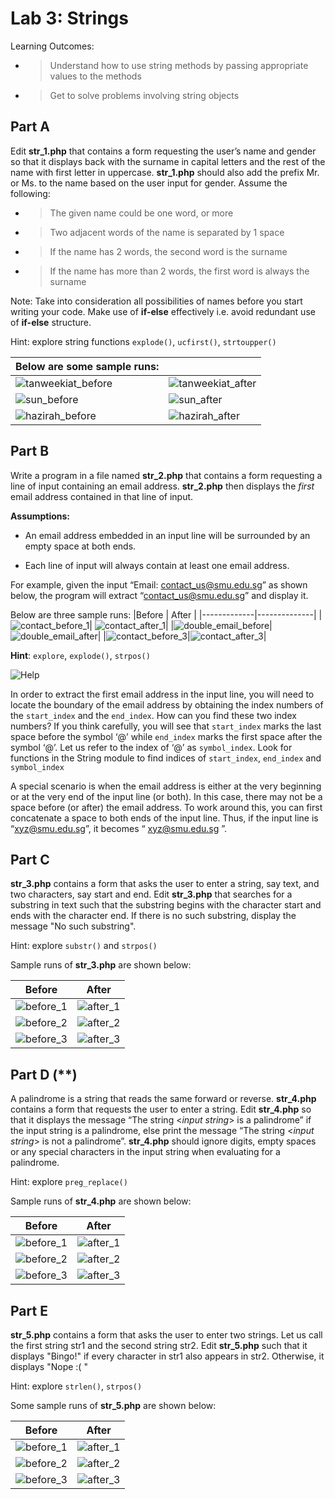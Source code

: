# Lab 3: Strings

Learning Outcomes:

- > Understand how to use string methods by passing appropriate values
    > to the methods

- > Get to solve problems involving string objects

## Part A

Edit **str_1.php** that contains a form requesting the user’s name and gender so that it displays back with the surname in capital letters and the rest of the name with first letter in uppercase. **str_1.php** should also add the prefix Mr. or Ms. to the name based on the user
input for gender. Assume the following:

- > The given name could be one word, or more

- > Two adjacent words of the name is separated by 1 space

- > If the name has 2 words, the second word is the surname

- > If the name has more than 2 words, the first word is always the surname

Note: Take into consideration all possibilities of names before you start writing your code. Make use of **if-else** effectively i.e. avoid redundant use of **if-else** structure.

Hint: explore string functions `explode()`, `ucfirst()`, `strtoupper()`

|Below are some sample runs:|    |
|---------------------------|----|
|![tanweekiat_before](https://i.imgur.com/g1eU7vm.png)|![tanweekiat_after](https://i.imgur.com/ePqJHox.png)|
|![sun_before](https://i.imgur.com/dA0e9BY.png) | ![sun_after](https://i.imgur.com/l9ENPfA.png) |
|![hazirah_before](https://i.imgur.com/2wnr9B0.png) | ![hazirah_after](https://i.imgur.com/S2fl1d1.png)|

## Part B

Write a program in a file named **str_2.php** that contains a form requesting a line of input containing an email address. **str_2.php** then displays the *first* email address contained in that line of input.

**Assumptions:**

- An email address embedded in an input line will be surrounded by an empty space at both ends.

- Each line of input will always contain at least one email address.

For example, given the input “Email: contact_us@smu.edu.sg” as shown below, the program will extract “contact_us@smu.edu.sg” and display it.

Below are three sample runs:
|Before       | After        |
|-------------|--------------|
|![contact_before_1](https://i.imgur.com/9SBRHbj.png)| ![contact_after_1](https://i.imgur.com/6ktcYlh.png)|
|![double_email_before](https://i.imgur.com/j9eL66T.png)|![double_email_after](https://i.imgur.com/E9xjE3x.png)|
|![contact_before_3](https://i.imgur.com/uvAvGpJ.png)|![contact_after_3](https://i.imgur.com/6ktcYlh.png)|

**Hint**: `explore`, `explode()`, `strpos()`

![Help](https://i.imgur.com/1DZzv2l.png)

In order to extract the first email address in the input line, you will need to locate the boundary of the email address by obtaining the index numbers of the `start_index` and the `end_index`. How can you find these two index numbers? If you think carefully, you will see that `start_index` marks the last space before the symbol ‘@’ while `end_index` marks the first space after the symbol ‘@’. Let us refer to the index of ‘@’ as `symbol_index`. Look for functions in the String module to find indices of `start_index`, `end_index` and `symbol_index`

A special scenario is when the email address is either at the very beginning or at the very end of the input line (or both). In this case, there may not be a space before (or after) the email address. To work around this, you can first concatenate a space to both ends of the input line. Thus, if the input line is “xyz@smu.edu.sg”, it becomes “ xyz@smu.edu.sg ”.

## Part C

**str_3.php** contains a form that asks the user to enter a string, say text, and two characters, say start and end. Edit **str_3.php** that searches for a substring in text such that the substring begins with the character start and ends with the character end. If there is no such substring, display the message "No such substring".

Hint: explore `substr()` and `strpos()`

Sample runs of **str_3.php** are shown below:

|Before           | After                  |
|-----------------|------------------------|
|![before_1](https://i.imgur.com/ULNyjEJ.png) | ![after_1](https://i.imgur.com/TCcoTiK.png)|
|![before_2](https://i.imgur.com/bZcAl1s.png) | ![after_2](https://i.imgur.com/y1WwvaQ.png)|
|![before_3](https://i.imgur.com/surBqLC.png) | ![after_3](https://i.imgur.com/kLhm85m.png)|

## Part D (**)

A palindrome is a string that reads the same forward or reverse. **str_4.php** contains a form that requests the user to enter a string. Edit **str_4.php** so that it displays the message “The string <*input string*> is a palindrome” if the input string is a palindrome, else print the message “The string <*input string*> is not a palindrome”. **str_4.php** should ignore digits, empty spaces or any special characters in the input string when evaluating for a palindrome.

Hint: explore `preg_replace()`

Sample runs of **str_4.php** are shown below:

| Before                           | After                       |
|----------------------------------|-----------------------------|
| ![before_1](https://i.imgur.com/OLoUi9a.png) | ![after_1](https://i.imgur.com/68GnUv9.png) |
| ![before_2](https://i.imgur.com/SigDwCP.png) | ![after_2](https://i.imgur.com/ZcWrFnr.png) |
| ![before_3](https://i.imgur.com/FXp9Mlr.png) | ![after_3](https://i.imgur.com/3RfKLsl.png) |

## Part E

**str_5.php** contains a form that asks the user to enter two strings. Let us call the first string str1 and the second string str2. Edit **str_5.php** such that it displays "Bingo!" if every character in str1 also appears in str2. Otherwise, it displays "Nope :( "

Hint: explore `strlen()`, `strpos()`

Some sample runs of **str_5.php** are shown below:

| Before                   | After                    |
|--------------------------|--------------------------|
|![before_1](https://i.imgur.com/OjPs756.png)  | ![after_1](https://i.imgur.com/bF0xcos.png)|
|![before_2](https://i.imgur.com/ZYKr3Tm.png) | ![after_2](https://i.imgur.com/Z1Bl8fA.png)|
|![before_3](https://i.imgur.com/5ntKeAw.png) | ![after_3](https://i.imgur.com/JMF5F5S.png)|
